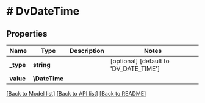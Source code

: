 # # DvDateTime

## Properties

Name | Type | Description | Notes
------------ | ------------- | ------------- | -------------
**_type** | **string** |  | [optional] [default to 'DV_DATE_TIME']
**value** | **\DateTime** |  |

[[Back to Model list]](../../README.md#models) [[Back to API list]](../../README.md#endpoints) [[Back to README]](../../README.md)
